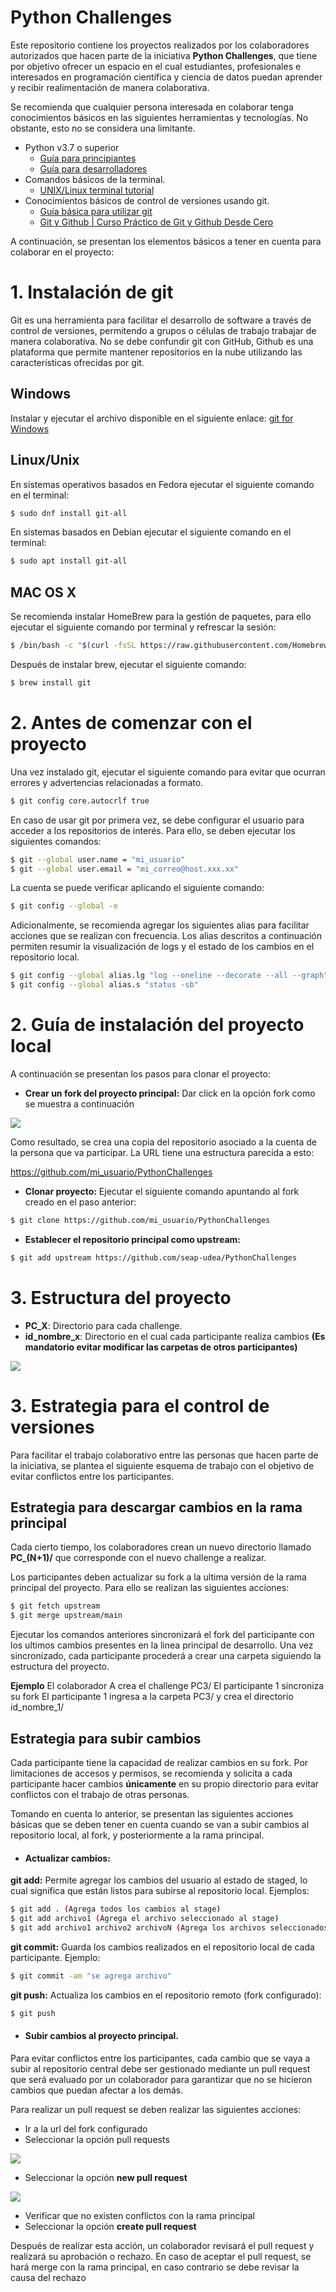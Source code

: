 # Python Challenges

Este repositorio contiene los proyectos realizados por los colaboradores autorizados que hacen parte de la iniciativa **Python Challenges**, que tiene por objetivo ofrecer un espacio en el cual estudiantes, profesionales e interesados en programación científica y ciencia de datos puedan aprender y recibir realimentación de manera colaborativa.

Se recomienda que cualquier persona interesada en colaborar tenga conocimientos básicos en las siguientes herramientas y tecnologías. No obstante, esto no se considera una limitante.

- Python v3.7 o superior
	- [Guía para principiantes](https://wiki.python.org/moin/BeginnersGuide)
	- [Guía para desarrolladores](https://devguide.python.org/)
- Comandos básicos de la terminal.
	- [UNIX/Linux terminal tutorial](http://www.ee.surrey.ac.uk/Teaching/Unix/)
- Conocimientos básicos de control de versiones usando git.
	- [Guía básica para utilizar git](https://product.hubspot.com/blog/git-and-github-tutorial-for-beginners)
	- [Git y Github | Curso Práctico de Git y Github Desde Cero](https://www.youtube.com/watch?v=HiXLkL42tMU)

A continuación, se presentan los elementos básicos a tener en cuenta para colaborar en el proyecto:

# 1. Instalación de git

Git es una herramienta para facilitar el desarrollo de software a través de control de versiones, permitendo a grupos o células de trabajo trabajar de manera colaborativa.  No se debe confundir git con GitHub, Github es una plataforma que permite mantener repositorios en la nube utilizando las características ofrecidas por git.

## Windows
Instalar y ejecutar el archivo disponible en el siguiente enlace: [git for Windows](https://git-scm.com/download/win "git for Windows")

## Linux/Unix
En sistemas operativos basados en Fedora ejecutar el siguiente comando en el terminal:

```bash
$ sudo dnf install git-all
```

En sistemas basados en Debian ejecutar el siguiente comando en el terminal:

```bash
$ sudo apt install git-all
```
## MAC OS X

Se recomienda instalar HomeBrew para la gestión de paquetes, para ello ejecutar el siguiente comando por terminal y refrescar la sesión:

```bash
$ /bin/bash -c "$(curl -fsSL https://raw.githubusercontent.com/Homebrew/install/HEAD/install.sh)"
```

Después de instalar brew, ejecutar el siguiente comando:
```bash
$ brew install git
```

# 2. Antes de comenzar con el proyecto

Una vez instalado git, ejecutar el siguiente comando para evitar que ocurran errores y advertencias relacionadas a formato.

```bash
$ git config core.autocrlf true
```

En caso de usar git por primera vez, se debe configurar el usuario para acceder a los repositorios de interés. Para ello, se deben ejecutar los siguientes comandos:

```bash
$ git --global user.name = "mi_usuario"
$ git --global user.email = "mi_correo@host.xxx.xx"
```

La cuenta se puede verificar aplicando el siguiente comando:

```bash
$ git config --global -e
```

Adicionalmente, se recomienda agregar los siguientes alias para facilitar acciones que se realizan con frecuencia. Los alias descritos a continuación permiten resumir la visualización de logs y el estado de los cambios en el repositorio local.

```bash
$ git config --global alias.lg "log --oneline --decorate --all --graph"
$ git config --global alias.s "status -sb"
```

# 2. Guía de instalación del proyecto local

A continuación se presentan los pasos para clonar el proyecto:

-  **Crear un fork del proyecto principal:**  Dar click en la opción fork como se muestra a continuación

![](/images/CREATE_FORK.png)

Como resultado, se crea una copia del repositorio asociado a la cuenta de la persona que va participar. La URL tiene una estructura parecida a esto: 

https://github.com/mi_usuario/PythonChallenges

-  **Clonar proyecto:**  Ejecutar el siguiente comando apuntando al fork creado en el paso anterior:

```bash
$ git clone https://github.com/mi_usuario/PythonChallenges
```

- **Establecer el repositorio principal como upstream:**

```bash
$ git add upstream https://github.com/seap-udea/PythonChallenges
```

# 3. Estructura del proyecto

* **PC_X**: Directorio para cada challenge.
* **id_nombre_x**: Directorio en el cual cada participante realiza cambios **(Es mandatorio evitar modificar las carpetas de otros participantes)**

![](/img/ESTRUCTURA_PROYECTO.png)


# 3. Estrategia para el control de versiones

Para facilitar el trabajo colaborativo entre las personas que hacen parte de la iniciativa, se plantea el siguiente esquema de trabajo con el objetivo de evitar conflictos entre los participantes.

## Estrategia para descargar cambios en la rama principal

Cada cierto tiempo, los colaboradores crean un nuevo directorio llamado **PC_(N+1)/**  que corresponde con el nuevo challenge a realizar. 

Los participantes deben actualizar su fork a la ultima versión de la rama principal del proyecto. Para ello se realizan las siguientes acciones:

```bash
$ git fetch upstream
$ git merge upstream/main
```

Ejecutar los comandos anteriores sincronizará el fork del participante con los ultimos cambios presentes en la linea principal de desarrollo.  Una vez sincronizado, cada participante procederá a crear una carpeta siguiendo la estructura del proyecto. 

**Ejemplo**
		El colaborador A crea el challenge PC3/
		El participante 1 sincroniza su fork
		El participante 1 ingresa a la carpeta PC3/ y crea el directorio id_nombre_1/

## Estrategia para subir cambios

Cada participante tiene la capacidad de realizar cambios en su fork. Por limitaciones de accesos y permisos, se recomienda y solicita a cada participante hacer cambios **únicamente** en su propio directorio para evitar conflictos con el trabajo de otras personas.

Tomando en cuenta lo anterior, se presentan las siguientes acciones básicas que se deben tener en cuenta cuando se van a subir cambios al repositorio local, al fork, y posteriormente a la rama principal.

- #### Actualizar cambios:

**git add:** Permite agregar los cambios del usuario al estado de staged, lo cual significa que están listos para subirse al repositorio local. Ejemplos:

```bash
$ git add . (Agrega todos los cambios al stage)
$ git add archivo1 (Agrega el archivo seleccionado al stage)
$ git add archivo1 archivo2 archivoN (Agrega los archivos seleccionados al stage)
```

**git commit:** Guarda los cambios realizados en el repositorio local de cada participante. Ejemplo:

```bash
$ git commit -am "se agrega archivo" 
```

**git push:** Actualiza los cambios en el repositorio remoto (fork configurado):

```bash
$ git push 
```

- #### Subir cambios al proyecto principal.

Para evitar conflictos entre los participantes, cada cambio que se vaya a subir al repositorio central debe ser gestionado mediante un pull request que será evaluado por un colaborador para garantizar que no se hicieron cambios que puedan afectar a los demás.

Para realizar un pull request se deben realizar las siguientes acciones:

* Ir a la url del fork configurado
* Seleccionar la opción pull requests

![](/img/CREATE_PULL_REQUEST.png)

*  Seleccionar la opción **new pull request**

![](/img/PULL_REQUEST.png)

* Verificar que no existen conflictos con la rama principal
* Seleccionar la opción **create pull request**

Después de realizar esta acción, un colaborador revisará el pull request y realizará su aprobación o rechazo. En caso de aceptar el pull request, se hará merge con la rama principal, en caso contrario se debe revisar la causa del rechazo